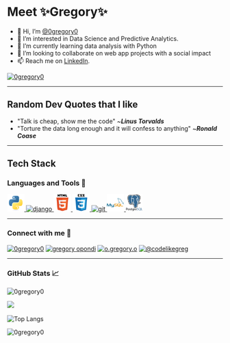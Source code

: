 # Meet ✨Gregory✨

<!--- ![GREGORY README](https://user-images.githubusercontent.com/91679905/195034610-92f584d9-2b7d-4f37-8ce9-3aaa9dcecf89.png) --->

- 👋 Hi, I’m [@0gregory0](https://linktr.ee/o.gregory.o)
- 👀 I’m interested in Data Science and Predictive Analytics.
- 🌱 I’m currently learning data analysis with Python
- 💞️ I’m looking to collaborate on web app projects with a social impact
- 📫 Reach me on [LinkedIn](https://www.linkedin.com/in/gregory-opondi-03b98b197/).
<!--- - ⚡ Fun fact: I'm a [mutant](https://vimeo.com/721514041) --->
  
<!---
0gregory0/0gregory0 is a ✨ special ✨ repository because its `README.md` (this file) appears on your GitHub profile.
You can click the Preview link to take a look at your changes.
--->

<!-- <p align="left"> <a href="https://github.com/ryo-ma/github-profile-trophy"><img src="https://github-profile-trophy.vercel.app/?username=0gregory0" alt="0gregory0" /></a> </p> -->

<p align="left"> <a href="https://twitter.com/0gregory0" target="blank"><img src="https://img.shields.io/twitter/follow/0gregory0?logo=twitter&style=for-the-badge" alt="0gregory0" /></a> </p>

---
## Random Dev Quotes that I like

- "Talk is cheap, show me the code" ~***Linus Torvalds***
- "Torture the data long enough and it will confess to anything" ~***Ronald Coase***

<hr>

## Tech Stack

<h3 align="left">Languages and Tools 🧰</h3>
<p align="left">
  <a href="https://www.python.org" target="_blank" rel="noreferrer"> <img src="https://raw.githubusercontent.com/devicons/devicon/master/icons/python/python-original.svg" alt="python" width="40" height="40"/> </a>
  <a href="https://www.djangoproject.com/" target="_blank" rel="noreferrer"> <img src="https://cdn.worldvectorlogo.com/logos/django.svg" alt="django" width="40" height="40"/> </a>
  <a href="https://www.w3.org/html/" target="_blank" rel="noreferrer"> <img src="https://raw.githubusercontent.com/devicons/devicon/master/icons/html5/html5-original-wordmark.svg" alt="html5" width="40" height="40"/> </a>
  <a href="https://www.w3schools.com/css/" target="_blank" rel="noreferrer"> <img src="https://raw.githubusercontent.com/devicons/devicon/master/icons/css3/css3-original-wordmark.svg" alt="css3" width="40" height="40"/> </a> 
  <a href="https://git-scm.com/" target="_blank" rel="noreferrer"> <img src="https://www.vectorlogo.zone/logos/git-scm/git-scm-icon.svg" alt="git" width="40" height="40"/> </a>
  <a href="https://www.mysql.com/" target="_blank" rel="noreferrer"> <img src="https://raw.githubusercontent.com/devicons/devicon/master/icons/mysql/mysql-original-wordmark.svg" alt="mysql" width="40" height="40"/> </a> <a href="https://www.postgresql.org" target="_blank" rel="noreferrer"> <img src="https://raw.githubusercontent.com/devicons/devicon/master/icons/postgresql/postgresql-original-wordmark.svg" alt="postgresql" width="40" height="40"/> </a>  </p>

<hr>

<h3 align="left">Connect with me 📲</h3>
<p align="left">
<a href="https://twitter.com/0gregory0" target="blank"><img align="center" src="https://raw.githubusercontent.com/rahuldkjain/github-profile-readme-generator/master/src/images/icons/Social/twitter.svg" alt="0gregory0" height="30" width="40" /></a>
<a href="https://www.linkedin.com/in/gregory-opondi-03b98b197/" target="blank"><img align="center" src="https://raw.githubusercontent.com/rahuldkjain/github-profile-readme-generator/master/src/images/icons/Social/linked-in-alt.svg" alt="gregory opondi" height="30" width="40" /></a>
<a href="https://instagram.com/o.gregory.o" target="blank"><img align="center" src="https://raw.githubusercontent.com/rahuldkjain/github-profile-readme-generator/master/src/images/icons/Social/instagram.svg" alt="o.gregory.o" height="30" width="40" /></a>
<a href="https://hashnode.com/@codelikegreg" target="blank"><img align="center" src="https://raw.githubusercontent.com/rahuldkjain/github-profile-readme-generator/master/src/images/icons/Social/hashnode.svg" alt="@codelikegreg" height="30" width="40" /></a>
</p>

<hr>

<h3 align="left">GitHub Stats 📈</h3>
<p><img align="center" src="https://github-readme-streak-stats.herokuapp.com/?user=0gregory0&theme=dark" alt="0gregory0" /></p>

<picture>
<img src="https://github-readme-stats.vercel.app/api?username=0gregory0&show_icons=true&theme=github_dark" />
</picture> 

![Top Langs](https://github-readme-stats.vercel.app/api/top-langs/?username=0gregory0&layout=compact&theme=transparent)

<p align="left"> <img src="https://komarev.com/ghpvc/?username=0gregory0&label=Profile%20views&color=0e75b6&style=flat" alt="0gregory0" /> </p>

